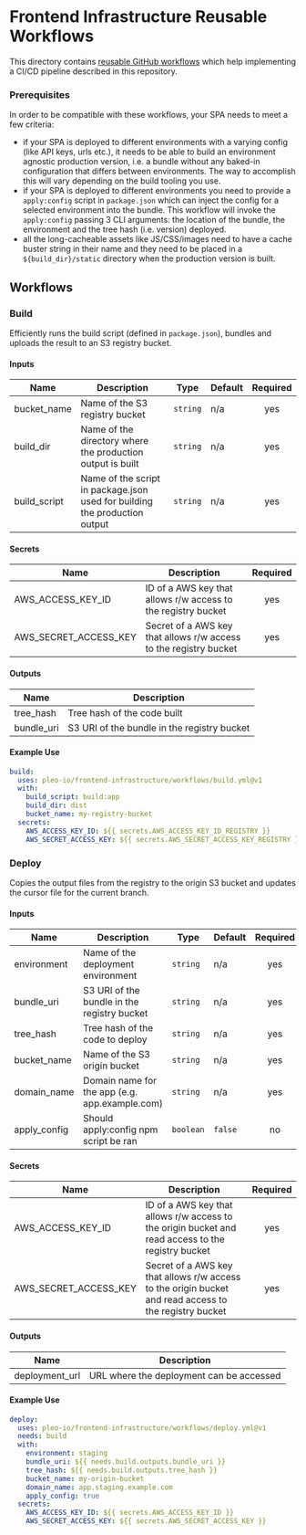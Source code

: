 # Frontend Infrastructure Reusable Workflows

This directory contains
[reusable GitHub workflows](https://docs.github.com/en/actions/using-workflows/reusing-workflows)
which help implementing a CI/CD pipeline described in this repository.

### Prerequisites

In order to be compatible with these workflows, your SPA needs to meet a few
criteria:

- if your SPA is deployed to different environments with a varying config (like
  API keys, urls etc.), it needs to be able to build an environment agnostic
  production version, i.e. a bundle without any baked-in configuration that
  differs between environments. The way to accomplish this will vary depending
  on the build tooling you use.
- if your SPA is deployed to different environments you need to provide a
  `apply:config` script in `package.json` which can inject the config for a
  selected environment into the bundle. This workflow will invoke the
  `apply:config` passing 3 CLI arguments: the location of the bundle, the
  environment and the tree hash (i.e. version) deployed.
- all the long-cacheable assets like JS/CSS/images need to have a cache buster
  string in their name and they need to be placed in a `${build_dir}/static`
  directory when the production version is built.

## Workflows

### Build

Efficiently runs the build script (defined in `package.json`), bundles and
uploads the result to an S3 registry bucket.

#### Inputs

| Name         | Description                                                                | Type     | Default | Required |
| ------------ | -------------------------------------------------------------------------- | -------- | ------- | :------: |
| bucket_name  | Name of the S3 registry bucket                                             | `string` | n/a     |   yes    |
| build_dir    | Name of the directory where the production output is built                 | `string` | n/a     |   yes    |
| build_script | Name of the script in package.json used for building the production output | `string` | n/a     |   yes    |

#### Secrets

| Name                  | Description                                                       | Required |
| --------------------- | ----------------------------------------------------------------- | :------: |
| AWS_ACCESS_KEY_ID     | ID of a AWS key that allows r/w access to the registry bucket     |   yes    |
| AWS_SECRET_ACCESS_KEY | Secret of a AWS key that allows r/w access to the registry bucket |   yes    |

#### Outputs

| Name       | Description                                 |
| ---------- | ------------------------------------------- |
| tree_hash  | Tree hash of the code built                 |
| bundle_uri | S3 URI of the bundle in the registry bucket |

#### Example Use

```yml
build:
  uses: pleo-io/frontend-infrastructure/workflows/build.yml@v1
  with:
    build_script: build:app
    build_dir: dist
    bucket_name: my-registry-bucket
  secrets:
    AWS_ACCESS_KEY_ID: ${{ secrets.AWS_ACCESS_KEY_ID_REGISTRY }}
    AWS_SECRET_ACCESS_KEY: ${{ secrets.AWS_SECRET_ACCESS_KEY_REGISTRY }}
```

### Deploy

Copies the output files from the registry to the origin S3 bucket and updates
the cursor file for the current branch.

#### Inputs

| Name         | Description                                    | Type      | Default | Required |
| ------------ | ---------------------------------------------- | --------- | ------- | :------: |
| environment  | Name of the deployment environment             | `string`  | n/a     |   yes    |
| bundle_uri   | S3 URI of the bundle in the registry bucket    | `string`  | n/a     |   yes    |
| tree_hash    | Tree hash of the code to deploy                | `string`  | n/a     |   yes    |
| bucket_name  | Name of the S3 origin bucket                   | `string`  | n/a     |   yes    |
| domain_name  | Domain name for the app (e.g. app.example.com) | `string`  | n/a     |   yes    |
| apply_config | Should apply:config npm script be ran          | `boolean` | `false` |    no    |

#### Secrets

| Name                  | Description                                                                                            | Required |
| --------------------- | ------------------------------------------------------------------------------------------------------ | :------: |
| AWS_ACCESS_KEY_ID     | ID of a AWS key that allows r/w access to the origin bucket and read access to the registry bucket     |   yes    |
| AWS_SECRET_ACCESS_KEY | Secret of a AWS key that allows r/w access to the origin bucket and read access to the registry bucket |   yes    |

#### Outputs

| Name           | Description                              |
| -------------- | ---------------------------------------- |
| deployment_url | URL where the deployment can be accessed |

#### Example Use

```yml
deploy:
  uses: pleo-io/frontend-infrastructure/workflows/deploy.yml@v1
  needs: build
  with:
    environment: staging
    bundle_uri: ${{ needs.build.outputs.bundle_uri }}
    tree_hash: ${{ needs.build.outputs.tree_hash }}
    bucket_name: my-origin-bucket
    domain_name: app.staging.example.com
    apply_config: true
  secrets:
    AWS_ACCESS_KEY_ID: ${{ secrets.AWS_ACCESS_KEY_ID }}
    AWS_SECRET_ACCESS_KEY: ${{ secrets.AWS_SECRET_ACCESS_KEY }}
```
